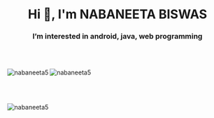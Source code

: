 <h1 align="center">Hi 👋, I'm NABANEETA BISWAS</h1>
<h3 align="center">I’m interested in android, java, web programming</h3>
<br/><br/>
<p><img align="left" src="https://github-readme-stats.vercel.app/api?username=nabaneeta5&show_icons=true&locale=en" alt="nabaneeta5" />
<img align="center" src="https://github-readme-stats.vercel.app/api/top-langs?username=nabaneeta5&show_icons=true&locale=en&layout=compact" alt="nabaneeta5" /></p>
<br/><br/>
<p><img align="center" src="https://github-readme-streak-stats.herokuapp.com/?user=nabaneeta5&" alt="nabaneeta5" /></p>
<!---
nabaneeta5/nabaneeta5 is a ✨ special ✨ repository because its `README.md` (this file) appears on your GitHub profile.
You can click the Preview link to take a look at your changes.
--->
